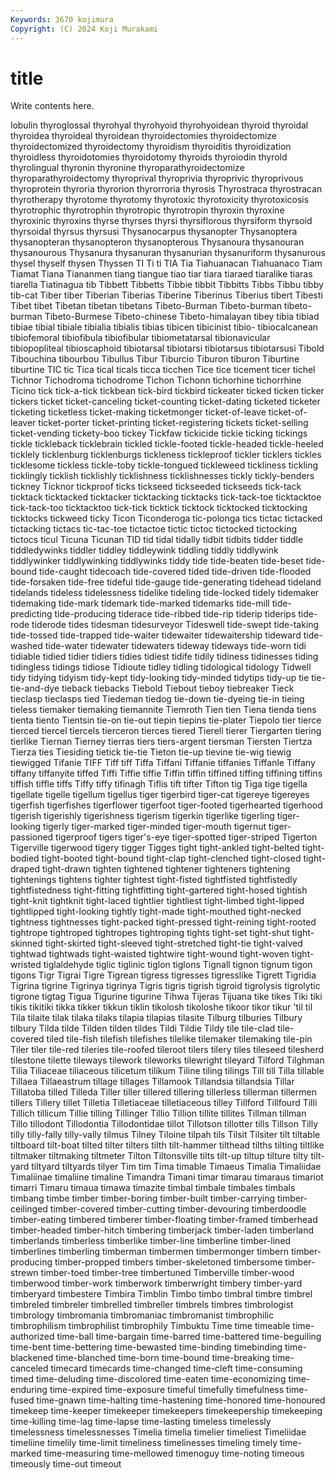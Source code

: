 ```yaml
---
Keywords: 3670 kojimura
Copyright: (C) 2024 Koji Murakami
---
```


# title

Write contents here.



lobulin thyroglossal thyrohyal thyrohyoid thyrohyoidean thyroid
thyroidal thyroidea thyroideal thyroidean thyroidectomies thyroidectomize thyroidectomized thyroidectomy thyroidism thyroiditis
thyroidization thyroidless thyroidotomies thyroidotomy thyroids thyroiodin thyrold thyrolingual thyronin thyronine
thyroparathyroidectomize thyroparathyroidectomy thyroprival thyroprivia thyroprivic thyroprivous thyroprotein thyroria thyrorion thyrorroria
thyrosis Thyrostraca thyrostracan thyrotherapy thyrotome thyrotomy thyrotoxic thyrotoxicity thyrotoxicosis thyrotrophic
thyrotrophin thyrotropic thyrotropin thyroxin thyroxine thyroxinic thyroxins thyrse thyrses thyrsi
thyrsiflorous thyrsiform thyrsoid thyrsoidal thyrsus thyrsusi Thysanocarpus thysanopter Thysanoptera thysanopteran
thysanopteron thysanopterous Thysanoura thysanouran thysanourous Thysanura thysanuran thysanurian thysanuriform thysanurous
thysel thyself thysen Thyssen TI Ti ti TIA Tia Tiahuanacan
Tiahuanaco Tiam Tiamat Tiana Tiananmen tiang tiangue tiao tiar tiara
tiaraed tiaralike tiaras tiarella Tiatinagua tib Tibbett Tibbetts Tibbie tibbit
Tibbitts Tibbs Tibbu tibby tib-cat Tiber tiber Tiberian Tiberias Tiberine
Tiberinus Tiberius tibert Tibesti Tibet tibet Tibetan tibetan tibetans Tibeto-Burman
Tibeto-burman tibeto-burman Tibeto-Burmese Tibeto-chinese Tibeto-himalayan tibey tibia tibiad tibiae tibial
tibiale tibialia tibialis tibias tibicen tibicinist tibio- tibiocalcanean tibiofemoral tibiofibula
tibiofibular tibiometatarsal tibionavicular tibiopopliteal tibioscaphoid tibiotarsal tibiotarsi tibiotarsus tibiotarsusi Tibold
Tibouchina tibourbou Tibullus Tibur Tiburcio Tiburon tiburon Tiburtine tiburtine TIC
tic Tica tical ticals ticca ticchen Tice tice ticement ticer
tichel Tichnor Tichodroma tichodrome Tichon Tichonn tichorhine tichorrhine Ticino tick
tick-a-tick tickbean tick-bird tickbird tickeater ticked ticken ticker tickers ticket
ticket-canceling ticket-counting ticket-dating ticketed ticketer ticketing ticketless ticket-making ticketmonger ticket-of-leave
ticket-of-leaver ticket-porter ticket-printing ticket-registering tickets ticket-selling ticket-vending tickety-boo tickey Tickfaw
tickicide tickie ticking tickings tickle tickleback ticklebrain tickled tickle-footed tickle-headed
tickle-heeled ticklely ticklenburg ticklenburgs tickleness tickleproof tickler ticklers tickles ticklesome
tickless tickle-toby tickle-tongued tickleweed tickliness tickling ticklingly ticklish ticklishly ticklishness
ticklishnesses tickly tickly-benders tickney Ticknor tickproof ticks tickseed tickseeded tickseeds
tick-tack ticktack ticktacked ticktacker ticktacking ticktacks tick-tack-toe ticktacktoe tick-tack-too ticktacktoo
tick-tick ticktick ticktock ticktocked ticktocking ticktocks tickweed ticky Ticon Ticonderoga
tic-polonga tics tictac tictacked tictacking tictacs tic-tac-toe tictactoe tictic tictoc
tictocked tictocking tictocs ticul Ticuna Ticunan TID tid tidal tidally
tidbit tidbits tidder tiddle tiddledywinks tiddler tiddley tiddleywink tiddling tiddly
tiddlywink tiddlywinker tiddlywinking tiddlywinks tiddy tide tide-beaten tide-beset tide-bound tide-caught
tidecoach tide-covered tided tide-driven tide-flooded tide-forsaken tide-free tideful tide-gauge tide-generating
tidehead tideland tidelands tideless tidelessness tidelike tideling tide-locked tidely tidemaker
tidemaking tide-mark tidemark tide-marked tidemarks tide-mill tide-predicting tide-producing tiderace tide-ribbed
tide-rip tiderip tiderips tide-rode tiderode tides tidesman tidesurveyor Tideswell tide-swept
tide-taking tide-tossed tide-trapped tide-waiter tidewaiter tidewaitership tideward tide-washed tide-water tidewater
tidewaters tideway tideways tide-worn tidi tidiable tidied tidier tidiers tidies
tidiest tidife tidily tidiness tidinesses tiding tidingless tidings tidiose Tidioute
tidley tidling tidological tidology Tidwell tidy tidying tidyism tidy-kept tidy-looking
tidy-minded tidytips tidy-up tie tie- tie-and-dye tieback tiebacks Tiebold Tiebout
tieboy tiebreaker Tieck tieclasp tieclasps tied Tiedeman tiedog tie-down tie-dyeing
tie-in tieing tieless tiemaker tiemaking tiemannite Tiemroth Tien tien Tiena
tienda tiens tienta tiento Tientsin tie-on tie-out tiepin tiepins tie-plater
Tiepolo tier tierce tierced tiercel tiercels tierceron tierces tiered Tierell
tierer Tiergarten tiering tierlike Tiernan Tierney tierras tiers tiers-argent tiersman
Tiersten Tiertza Tierza ties Tiesiding tietick tie-tie Tieton tie-up tievine
tie-wig tiewig tiewigged Tifanie TIFF Tiff tiff Tiffa Tiffani Tiffanie
tiffanies Tiffanle Tiffany tiffany tiffanyite tiffed Tiffi Tiffie tiffie Tiffin
tiffin tiffined tiffing tiffining tiffins tiffish tiffle tiffs Tiffy tiffy
tifinagh Tiflis tift tifter Tifton tig Tiga tige tigella tigellate
tigelle tigellum tigellus tiger tigerbird tiger-cat tigereye tigereyes tigerfish tigerfishes
tigerflower tigerfoot tiger-footed tigerhearted tigerhood tigerish tigerishly tigerishness tigerism tigerkin
tigerlike tigerling tiger-looking tigerly tiger-marked tiger-minded tiger-mouth tigernut tiger-passioned tigerproof
tigers tiger's-eye tiger-spotted tiger-striped Tigerton Tigerville tigerwood tigery tigger Tigges
tight tight-ankled tight-belted tight-bodied tight-booted tight-bound tight-clap tight-clenched tight-closed tight-draped
tight-drawn tighten tightened tightener tighteners tightening tightenings tightens tighter tightest
tight-fisted tightfisted tightfistedly tightfistedness tight-fitting tightfitting tight-gartered tight-hosed tightish tight-knit
tightknit tight-laced tightlier tightliest tight-limbed tight-lipped tightlipped tight-looking tightly tight-made
tight-mouthed tight-necked tightness tightnesses tight-packed tight-pressed tight-reining tight-rooted tightrope tightroped
tightropes tightroping tights tight-set tight-shut tight-skinned tight-skirted tight-sleeved tight-stretched tight-tie
tight-valved tightwad tightwads tight-waisted tightwire tight-wound tight-woven tight-wristed tiglaldehyde tiglic
tiglinic tiglon tiglons Tignall tignon tignum tigon tigons Tigr Tigrai
Tigre Tigrean tigress tigresses tigresslike Tigrett Tigridia Tigrina tigrine Tigrinya
tigrinya Tigris tigris tigrish tigroid tigrolysis tigrolytic tigrone tigtag Tigua
Tigurine tigurine Tihwa Tijeras Tijuana tike tikes Tiki tiki tikis
tikitiki tikka tikker tikkun tiklin tikolosh tikoloshe tikoor tikor tikur
'til til Tila tilaite tilak tilaka tilaks tilapia tilapias tilasite
Tilburg tilburies Tilbury tilbury Tilda tilde Tilden tilden tildes Tildi
Tildie Tildy tile tile-clad tile-covered tiled tile-fish tilefish tilefishes tilelike
tilemaker tilemaking tile-pin Tiler tiler tile-red tileries tile-roofed tileroot tilers
tilery tiles tileseed tilesherd tilestone tilette tileways tilework tileworks tilewright
tileyard Tilford Tilghman Tilia Tiliaceae tiliaceous tilicetum tilikum Tiline tiling
tilings Till till Tilla tillable Tillaea Tillaeastrum tillage tillages Tillamook
Tillandsia tillandsia Tillar Tillatoba tilled Tilleda Tiller tiller tillered tillering
tillerless tillerman tillermen tillers Tillery tillet Tilletia Tilletiaceae tilletiaceous tilley
Tillford Tillfourd Tilli Tillich tillicum Tillie tilling Tillinger Tillio Tillion
tillite tillites Tillman tillman Tillo tillodont Tillodontia Tillodontidae tillot Tillotson
tillotter tills Tillson Tilly tilly tilly-fally tilly-vally tilmus Tilney Tiloine
tilpah tils Tilsit Tilsiter tilt tiltable tiltboard tilt-boat tilted tilter
tilters tilth tilt-hammer tilthead tilths tilting tiltlike tiltmaker tiltmaking tiltmeter
Tilton Tiltonsville tilts tilt-up tiltup tilture tilty tilt-yard tiltyard tiltyards
tilyer Tim tim Tima timable Timaeus Timalia Timaliidae Timaliinae timaliine
timaline Timandra Timani timar timarau timaraus timariot timarri Timaru timaua
timawa timazite timbal timbale timbales timbals timbang timbe timber timber-boring
timber-built timber-carrying timber-ceilinged timber-covered timber-cutting timber-devouring timberdoodle timber-eating timbered timberer
timber-floating timber-framed timberhead timber-headed timber-hitch timbering timberjack timber-laden timberland timberlands
timberless timberlike timber-line timberline timber-lined timberlines timberling timberman timbermen timbermonger
timbern timber-producing timber-propped timbers timber-skeletoned timbersome timber-strewn timber-toed timber-tree timbertuned
Timberville timber-wood timberwood timber-work timberwork timberwright timbery timber-yard timberyard timbestere
Timbira Timblin Timbo timbo timbral timbre timbrel timbreled timbreler timbrelled
timbreller timbrels timbres timbrologist timbrology timbromania timbromaniac timbromanist timbrophilic timbrophilism
timbrophilist timbrophily Timbuktu Time time timeable time-authorized time-ball time-bargain time-barred
time-battered time-beguiling time-bent time-bettering time-bewasted time-binding timebinding time-blackened time-blanched time-born
time-bound time-breaking time-canceled timecard timecards time-changed time-cleft time-consuming timed time-deluding
time-discolored time-eaten time-economizing time-enduring time-expired time-exposure timeful timefully timefulness time-fused
time-gnawn time-halting time-hastening time-honored time-honoured timekeep time-keeper timekeeper timekeepers timekeepership
timekeeping time-killing time-lag time-lapse time-lasting timeless timelessly timelessness timelessnesses Timelia
timelia timelier timeliest Timeliidae timeliine timelily time-limit timeliness timelinesses timeling
timely time-marked time-measuring time-mellowed timenoguy time-noting timeous timeously time-out timeout
